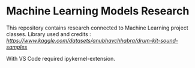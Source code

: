 # Machine Learning Models Research

This repository contains research connected to Machine Learning project classes.
Library used and credits : *https://www.kaggle.com/datasets/anubhavchhabra/drum-kit-sound-samples*

With VS Code required ipykernel-extension.
